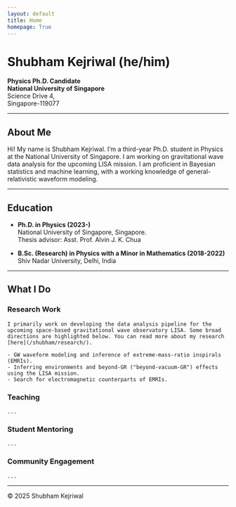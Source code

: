 ```yaml
---
layout: default
title: Home
homepage: True
---
```


# Shubham Kejriwal (he/him)
**Physics Ph.D. Candidate**   
**National University of Singapore**  
Science Drive 4,  
Singapore-119077  

---
## About Me

Hi! My name is Shubham Kejriwal. I’m a third-year Ph.D. student in Physics at the National University of Singapore. I am working on gravitational wave data analysis for the upcoming LISA mission. I am proficient in Bayesian statistics and machine learning, with a working knowledge of general-relativistic waveform modeling.

---
## Education

- **Ph.D. in Physics (2023-)**  
    National University of Singapore, Singapore.   
    Thesis advisor: Asst. Prof. Alvin J. K. Chua  

- **B.Sc. (Research) in Physics with a Minor in Mathematics (2018-2022)**  
    Shiv Nadar University, Delhi, India   

---
## What I Do

### Research Work  

    I primarily work on developing the data analysis pipeline for the upcoming space-based gravitational wave observatory LISA. Some broad directions are highlighted below. You can read more about my research [here](/shubham/research/).  
  
    - GW waveform modeling and inference of extreme-mass-ratio inspirals (EMRIs).  
    - Inferring environments and beyond-GR ("beyond-vacuum-GR") effects using the LISA mission.  
    - Search for electromagnetic counterparts of EMRIs.  

### Teaching  
    ...  
    
### Student Mentoring  
    ...  
    
### Community Engagement
    ...  
    
---
© 2025 Shubham Kejriwal
